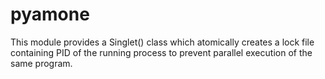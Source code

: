 # pyamone
This module provides a Singlet() class which atomically creates a lock file containing PID of the running process to prevent parallel execution of the same program.
